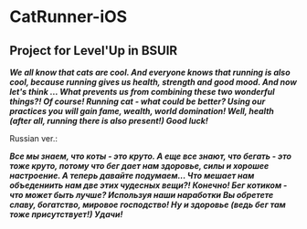 # CatRunner-iOS


Project for Level'Up in BSUIR
---

***We all know that cats are cool. And everyone knows that running is also cool, because running gives us health, strength and good mood. And now let's think ... What prevents us from combining these two wonderful things?! Of course! Running cat - what could be better? Using our practices you will gain fame, wealth, world domination! Well, health (after all, running there is also present!) Good luck!***

Russian ver.:

***Все мы знаем, что коты - это круто. А еще все знают, что бегать - это тоже круто, потому что бег дает нам здоровье, силы и хорошее настроение. А теперь давайте подумаем... Что мешает нам объедениить нам две этих чудесных вещи?! Конечно! Бег котиком - что может быть лучше? Используя наши наработки Вы обретете славу, богатство, мировое господство! Ну и здоровье (ведь бег там тоже присутствует!) Удачи!***

